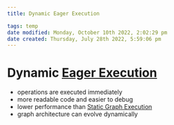 ```yaml
---
title: Dynamic Eager Execution

tags: temp 
date modified: Monday, October 10th 2022, 2:02:29 pm
date created: Thursday, July 28th 2022, 5:59:06 pm
---
```


# Dynamic [Eager Execution](Eager%20Execution.md)
- operations are executed immediately
- more readable code and easier to debug
- lower performance than [Static Graph Execution](Static%20Graph%20Execution.md)
- graph architecture can evolve dynamically



